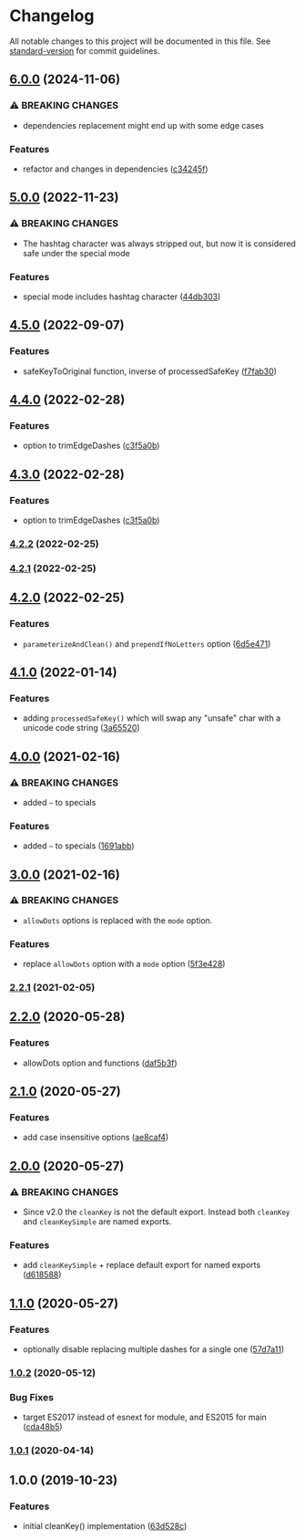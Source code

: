 # Changelog

All notable changes to this project will be documented in this file. See [standard-version](https://github.com/conventional-changelog/standard-version) for commit guidelines.

## [6.0.0](https://github.com/plandek-utils/time-utils/compare/v5.0.0...v6.0.0) (2024-11-06)


### ⚠ BREAKING CHANGES

* dependencies replacement might end up with some edge cases

### Features

* refactor and changes in dependencies ([c34245f](https://github.com/plandek-utils/time-utils/commit/c34245f0036b006db1b5603e36b4b8ec26b4d56a))

## [5.0.0](https://github.com/plandek-utils/ts-clean-key/compare/v4.5.0...v5.0.0) (2022-11-23)


### ⚠ BREAKING CHANGES

* The hashtag character was always stripped out, but now it is considered safe under
the special mode

### Features

* special mode includes hashtag character ([44db303](https://github.com/plandek-utils/ts-clean-key/commit/44db303b1effd9921cb9f8f1fdcd40f625a5fbdf))

## [4.5.0](https://github.com/plandek-utils/ts-clean-key/compare/v4.4.0...v4.5.0) (2022-09-07)


### Features

* safeKeyToOriginal function, inverse of processedSafeKey ([f7fab30](https://github.com/plandek-utils/ts-clean-key/commit/f7fab30c3d08e67658b8f0fad7b49f77b73457bc))

## [4.4.0](https://github.com/plandek-utils/ts-clean-key/compare/v4.2.2...v4.4.0) (2022-02-28)


### Features

* option to trimEdgeDashes ([c3f5a0b](https://github.com/plandek-utils/ts-clean-key/commit/c3f5a0b6cc9adf822d04710c9a73107ec757b2e6))

## [4.3.0](https://github.com/plandek-utils/ts-clean-key/compare/v4.2.2...v4.3.0) (2022-02-28)


### Features

* option to trimEdgeDashes ([c3f5a0b](https://github.com/plandek-utils/ts-clean-key/commit/c3f5a0b6cc9adf822d04710c9a73107ec757b2e6))

### [4.2.2](https://github.com/plandek-utils/ts-clean-key/compare/v4.2.1...v4.2.2) (2022-02-25)

### [4.2.1](https://github.com/plandek-utils/ts-clean-key/compare/v4.2.0...v4.2.1) (2022-02-25)

## [4.2.0](https://github.com/plandek-utils/ts-clean-key/compare/v4.1.0...v4.2.0) (2022-02-25)


### Features

* `parameterizeAndClean()` and `prependIfNoLetters` option ([6d5e471](https://github.com/plandek-utils/ts-clean-key/commit/6d5e471a9359a2735477a04ee67f4eb9c7f0cba8))

## [4.1.0](https://github.com/plandek-utils/ts-clean-key/compare/v4.0.0...v4.1.0) (2022-01-14)


### Features

* adding `processedSafeKey()` which will swap any "unsafe" char with a unicode code string ([3a65520](https://github.com/plandek-utils/ts-clean-key/commit/3a655209b9743ba0e8d0cd1c5770851d45b89c73))

## [4.0.0](https://github.com/plandek-utils/ts-clean-key/compare/v3.0.0...v4.0.0) (2021-02-16)


### ⚠ BREAKING CHANGES

* added `~` to specials

### Features

* added `~` to specials ([1691abb](https://github.com/plandek-utils/ts-clean-key/commit/1691abb19a6bfa38d950fc506036c8dfac57d027))

## [3.0.0](https://github.com/plandek-utils/ts-clean-key/compare/v2.2.1...v3.0.0) (2021-02-16)


### ⚠ BREAKING CHANGES

* `allowDots` options is replaced with the `mode` option.

### Features

* replace `allowDots` option with a `mode` option ([5f3e428](https://github.com/plandek-utils/ts-clean-key/commit/5f3e428b6a7d0353469557d2b264523b875c8a64))

### [2.2.1](https://github.com/plandek-utils/ts-clean-key/compare/v2.2.0...v2.2.1) (2021-02-05)

## [2.2.0](https://github.com/plandek-utils/ts-clean-key/compare/v2.1.0...v2.2.0) (2020-05-28)


### Features

* allowDots option and functions ([daf5b3f](https://github.com/plandek-utils/ts-clean-key/commit/daf5b3fbc44466c7cbce6bd0fcc93c6059b63e70))

## [2.1.0](https://github.com/plandek-utils/ts-clean-key/compare/v2.0.0...v2.1.0) (2020-05-27)


### Features

* add case insensitive options ([ae8caf4](https://github.com/plandek-utils/ts-clean-key/commit/ae8caf4dbb6f2602c69dcecce429e6adb0c114bb))

## [2.0.0](https://github.com/plandek-utils/ts-clean-key/compare/v1.1.0...v2.0.0) (2020-05-27)


### ⚠ BREAKING CHANGES

* Since v2.0 the `cleanKey` is not the default export. Instead both `cleanKey` and
`cleanKeySimple` are named exports.

### Features

* add `cleanKeySimple` + replace default export for named exports ([d618588](https://github.com/plandek-utils/ts-clean-key/commit/d6185885d915485246aacfb2d4158f8ca1afe22e))

## [1.1.0](https://github.com/plandek-utils/ts-clean-key/compare/v1.0.2...v1.1.0) (2020-05-27)


### Features

* optionally disable replacing multiple dashes for a single one ([57d7a11](https://github.com/plandek-utils/ts-clean-key/commit/57d7a114eb8f895205e69bde0fc70521ad51d0c3))

### [1.0.2](https://github.com/plandek-utils/ts-clean-key/compare/v1.0.1...v1.0.2) (2020-05-12)


### Bug Fixes

* target ES2017 instead of esnext for module, and ES2015 for main ([cda48b5](https://github.com/plandek-utils/ts-clean-key/commit/cda48b5958bb45ae6730cf22f03840a28c1024d7))

### [1.0.1](https://github.com/plandek-utils/ts-clean-key/compare/v1.0.0...v1.0.1) (2020-04-14)

## 1.0.0 (2019-10-23)


### Features

* initial cleanKey() implementation ([63d528c](https://github.com/plandek-utils/ts-clean-key/commit/63d528ca73a6c9970784b2d2014f06eb51dd459a))
